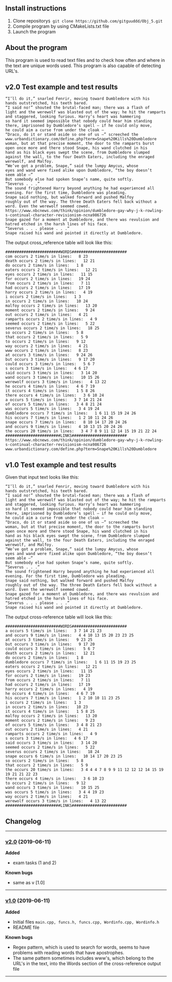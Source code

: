## Install instructions
1. Clone repository```$ git clone https://github.com/gitguuddd/Obj_5.git```
2. Compile program by using CMakeLists.txt file
3. Launch the program
## About the program
This program is used to read text files and to check how often and where in the text are unique words used. This program is also capable of detecting URL's.
## v2.0 Test example and test results
```
“I’ll do it,” snarled Fenrir, moving toward Dumbledore with his
hands outstretched, his teeth bared.
“I said no!” shouted the brutal-faced man; there was a flash of
light and the werewolf was blasted out of the way; he hit the ramparts and staggered, looking furious. Harry’s heart was hammering
so hard it seemed impossible that nobody could hear him standing
there, imprisoned by Dumbledore’s spell — if he could only move,
he could aim a curse from under the cloak —
“Draco, do it or stand aside so one of us —” screeched the www.urbandictionary.com/define.php?term=Snape%20Kills%20Dumbledore
woman, but at that precise moment, the door to the ramparts burst
open once more and there stood Snape, his wand clutched in his
hand as his black eyes swept the scene, from Dumbledore slumped
against the wall, to the four Death Eaters, including the enraged
werewolf, and Malfoy.
“We’ve got a problem, Snape,” said the lumpy Amycus, whose
eyes and wand were fixed alike upon Dumbledore, “the boy doesn’t
seem able —”
But somebody else had spoken Snape’s name, quite softly.
“Severus . . .”
The sound frightened Harry beyond anything he had experienced all evening. For the first time, Dumbledore was pleading.
Snape said nothing, but walked forward and pushed Malfoy
roughly out of the way. The three Death Eaters fell back without a
word. Even the werewolf seemed cowed.
https://www.nbcnews.com/think/opinion/dumbledore-gay-why-j-k-rowling-s-continual-character-revisionism-ncna986726
Snape gazed for a moment at Dumbledore, and there was revulsion and hatred etched in the harsh lines of his face.
“Severus . . . please . . .”
Snape raised his wand and pointed it directly at Dumbledore.
```
The output cross_reference table will look like this:
```
########################WORDS########################
com occurs 2 time/s in lines:   8 23
death occurs 2 time/s in lines:   12 21
do occurs 2 time/s in lines:   1 8
eaters occurs 2 time/s in lines:   12 21
eyes occurs 2 time/s in lines:   11 15
for occurs 2 time/s in lines:   19 24
from occurs 2 time/s in lines:   7 11
had occurs 2 time/s in lines:   17 19
harry occurs 2 time/s in lines:   4 19
i occurs 2 time/s in lines:   1 3
in occurs 2 time/s in lines:   10 24
malfoy occurs 2 time/s in lines:   13 20
moment occurs 2 time/s in lines:   9 24
out occurs 2 time/s in lines:   4 21
ramparts occurs 2 time/s in lines:   4 9
seemed occurs 2 time/s in lines:   5 22
severus occurs 2 time/s in lines:   18 25
so occurs 2 time/s in lines:   5 8
that occurs 2 time/s in lines:   5 9
to occurs 2 time/s in lines:   9 12
way occurs 2 time/s in lines:   4 21
www occurs 2 time/s in lines:   8 23
at occurs 3 time/s in lines:   9 24 26
but occurs 3 time/s in lines:   9 17 20
could occurs 3 time/s in lines:   5 6 7
s occurs 3 time/s in lines:   4 6 17
said occurs 3 time/s in lines:   3 14 20
wand occurs 3 time/s in lines:   10 15 26
werewolf occurs 3 time/s in lines:   4 13 22
he occurs 4 time/s in lines:   4 6 7 19
it occurs 4 time/s in lines:   1 5 8 26
there occurs 4 time/s in lines:   3 6 10 24
a occurs 5 time/s in lines:   3 7 14 21 24
of occurs 5 time/s in lines:   3 4 8 21 24
was occurs 5 time/s in lines:   3 4 19 24
dumbledore occurs 7 time/s in lines:   1 6 11 15 19 24 26
his occurs 7 time/s in lines:   1 2 10 11 24 26
snape occurs 7 time/s in lines:   8 10 14 17 20 24 26
and occurs 9 time/s in lines:   4 10 13 15 20 24 26
the occurs 20 time/s in lines:   3 4 7 8 9 11 12 14 15 19 21 22 24
########################LINKS########################
https://www.nbcnews.com/think/opinion/dumbledore-gay-why-j-k-rowling-s-continual-character-revisionism-ncna986726
www.urbandictionary.com/define.php?term=Snape%20Kills%20Dumbledore
```
## v1.0 Test example and test results
Given that input text looks like this:
```
“I’ll do it,” snarled Fenrir, moving toward Dumbledore with his
hands outstretched, his teeth bared.
“I said no!” shouted the brutal-faced man; there was a flash of
light and the werewolf was blasted out of the way; he hit the ramparts and staggered, looking furious. Harry’s heart was hammering
so hard it seemed impossible that nobody could hear him standing
there, imprisoned by Dumbledore’s spell — if he could only move,
he could aim a curse from under the cloak —
“Draco, do it or stand aside so one of us —” screeched the 
woman, but at that precise moment, the door to the ramparts burst
open once more and there stood Snape, his wand clutched in his
hand as his black eyes swept the scene, from Dumbledore slumped
against the wall, to the four Death Eaters, including the enraged
werewolf, and Malfoy.
“We’ve got a problem, Snape,” said the lumpy Amycus, whose
eyes and wand were fixed alike upon Dumbledore, “the boy doesn’t
seem able —”
But somebody else had spoken Snape’s name, quite softly.
“Severus . . .”
The sound frightened Harry beyond anything he had experienced all evening. For the first time, Dumbledore was pleading.
Snape said nothing, but walked forward and pushed Malfoy
roughly out of the way. The three Death Eaters fell back without a
word. Even the werewolf seemed cowed.
Snape gazed for a moment at Dumbledore, and there was revulsion and hatred etched in the harsh lines of his face.
“Severus . . . please . . .”
Snape raised his wand and pointed it directly at Dumbledore. 
```
The output cross-reference table will look like this:
```
########################WORDS########################
a occurs 5 time/s in lines:   3 7 14 21 23
and occurs 9 time/s in lines:   4 4 10 13 15 20 23 23 25
at occurs 3 time/s in lines:   9 23 25
but occurs 3 time/s in lines:   9 17 20
could occurs 3 time/s in lines:   5 6 7
death occurs 2 time/s in lines:   12 21
do occurs 2 time/s in lines:   1 8
dumbledore occurs 7 time/s in lines:   1 6 11 15 19 23 25
eaters occurs 2 time/s in lines:   12 21
eyes occurs 2 time/s in lines:   11 15
for occurs 2 time/s in lines:   19 23
from occurs 2 time/s in lines:   7 11
had occurs 2 time/s in lines:   17 19
harry occurs 2 time/s in lines:   4 19
he occurs 4 time/s in lines:   4 6 7 19
his occurs 7 time/s in lines:   1 2 10 10 11 23 25
i occurs 2 time/s in lines:   1 3
in occurs 2 time/s in lines:   10 23
it occurs 4 time/s in lines:   1 5 8 25
malfoy occurs 2 time/s in lines:   13 20
moment occurs 2 time/s in lines:   9 23
of occurs 5 time/s in lines:   3 4 8 21 23
out occurs 2 time/s in lines:   4 21
ramparts occurs 2 time/s in lines:   4 9
s occurs 3 time/s in lines:   4 6 17
said occurs 3 time/s in lines:   3 14 20
seemed occurs 2 time/s in lines:   5 22
severus occurs 2 time/s in lines:   18 24
snape occurs 6 time/s in lines:   10 14 17 20 23 25
so occurs 2 time/s in lines:   5 8
that occurs 2 time/s in lines:   5 9
the occurs 20 time/s in lines:   3 4 4 4 7 8 9 9 11 12 12 12 14 15 19 19 21 21 22 23
there occurs 4 time/s in lines:   3 6 10 23
to occurs 2 time/s in lines:   9 12
wand occurs 3 time/s in lines:   10 15 25
was occurs 5 time/s in lines:   3 4 4 19 23
way occurs 2 time/s in lines:   4 21
werewolf occurs 3 time/s in lines:   4 13 22
########################LINKS########################
```
## Changelog
---
### [v2.0](https://github.com/gitguddd/Obj_5/releases/tag/v2.0) (2019-06-11)
**Added**
- exam tasks (1 and 2)

**Known bugs**
- same as v [1.0]
---
### [v1.0](https://github.com/gitguuddd/Obj_5/releases/tag/v1.0) (2019-06-11)
**Added**
- Initial files ```main.cpp, funcs.h, funcs.cpp, Wordinfo.cpp, Wordinfo.h```
- README file

**Known bugs**
- Regex pattern, which is used to search for words, seems to have problems with reading words that have apostrophes.
- The same pattern sometimes includes www's, which belong to the URL's in the text, into the Words section of the cross-reference output file 
---
